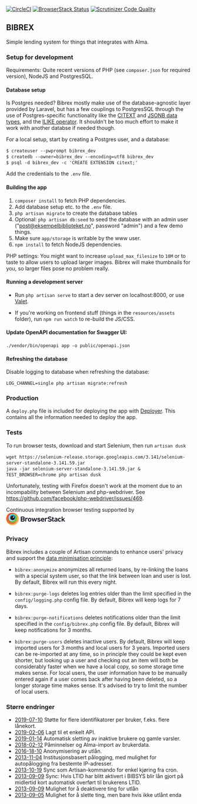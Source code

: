 [![CircleCI](https://circleci.com/gh/scriptotek/bibrex.svg?style=svg)](https://circleci.com/gh/scriptotek/bibrex)
[![BrowserStack Status](https://automate.browserstack.com/badge.svg?badge_key=MllkTUNNeUhUcTJpUGtyejA0TWZyZnVrbWlEQ0tLY0tvSjFIUURoU0p4MD0tLWsvN09mdlVNL2pwMzIzeVQ3dWZNQ1E9PQ==--fae679abc5d2ddaf2d27d77a1299b52daca21120)](https://automate.browserstack.com/public-build/MllkTUNNeUhUcTJpUGtyejA0TWZyZnVrbWlEQ0tLY0tvSjFIUURoU0p4MD0tLWsvN09mdlVNL2pwMzIzeVQ3dWZNQ1E9PQ==--fae679abc5d2ddaf2d27d77a1299b52daca21120)
[![Scrutinizer Code Quality](https://scrutinizer-ci.com/g/scriptotek/bibrex/badges/quality-score.png?b=master)](https://scrutinizer-ci.com/g/scriptotek/bibrex/?branch=master)

## BIBREX

Simple lending system for things that integrates with Alma.

### Setup for development

Requirements: Quite recent versions of PHP (see `composer.json` for required version),
NodeJS and PostgresSQL.

#### Database setup

Is Postgres needed? Bibrex mostly make use of the database-agnostic layer provided by Laravel,
but has a few couplings to PostgresSQL through the use of Postgres-specific functionality like
the [CITEXT](https://www.postgresql.org/docs/9.1/citext.html) and
[JSONB data types](https://www.postgresql.org/docs/9.4/datatype-json.html),
and the [ILIKE operator](https://www.postgresql.org/docs/8.3/functions-matching.html).
It shouldn't be too much effort to make it work with another databse if needed though.

For a local setup, start by creating a Postgres user, and a database:

    $ createuser --pwprompt bibrex_dev
    $ createdb --owner=bibrex_dev --encoding=utf8 bibrex_dev
    $ psql -d bibrex_dev -c 'CREATE EXTENSION citext;'

Add the credentials to the `.env` file.

#### Building the app

1. `composer install` to fetch PHP dependencies.
2. Add database setup etc. to the `.env` file.
3. `php artisan migrate` to create the database tables
4. Optional:
   `php artisan db:seed` to seed the database with an admin user
    ("post@eksempelbiblioteket.no", password "admin") and a few demo things.
5. Make sure `app/storage` is writable by the www user.
6. `npm install` to fetch NodeJS dependencies.

PHP settings: You might want to increase `upload_max_filesize` to `10M` or to taste
to allow users to upload larger images.
Bibrex will make thumbnails for you, so larger files pose no problem really.

#### Running a development server

* Run `php artisan serve` to start a dev server on localhost:8000,
  or use [Valet](https://laravel.com/docs/5.8/valet).

* If you're working on frontend stuff (things in the `resources/assets` folder),
  run `npm run watch` to re-build the JS/CSS.

#### Update OpenAPI documentation for Swagger UI:

    ./vendor/bin/openapi app -o public/openapi.json

#### Refreshing the database

Disable logging to database when refreshing the database:

    LOG_CHANNEL=single php artisan migrate:refresh

### Production

A `deploy.php` file is included for deploying the app with
[Deployer](https://deployer.org/).
This contains all the information needed to deploy the app.

### Tests

To run browser tests, download and start Selenium, then run `artisan dusk`

	wget https://selenium-release.storage.googleapis.com/3.141/selenium-server-standalone-3.141.59.jar
	java -jar selenium-server-standalone-3.141.59.jar &
	TEST_BROWSER=chrome php artisan dusk

Unfortunately, testing with Firefox doesn't work at the moment due to an incompability between Selenium and php-webdriver.
See https://github.com/facebook/php-webdriver/issues/469.

Continuous integration browser testing supported by <br>
<a href="https://www.browserstack.com/"><img width="160" src="./doc/browserstack.svg" alt="BrowserStack"></a>

### Privacy

Bibrex includes a couple of Artisan commands to enhance users' privacy
and support the [data minimisation principle](https://ico.org.uk/for-organisations/guide-to-data-protection/guide-to-the-general-data-protection-regulation-gdpr/principles/data-minimisation/):

* `bibrex:anonymize` anonymizes all returned loans, by re-linking the
  loans with a special system user, so that the link between loan and user
  is lost. By default, Bibrex will run this every night.

* `bibrex:purge-logs` deletes log entries older than the limit specified
  in the `config/logging.php` config file. By default, Bibrex will keep
  logs for 7 days.

* `bibrex:purge-notifications` deletes notifications older than the limit
  specified in the `config/bibrex.php` config file. By default, Bibrex will
  keep notifications for 3 months.

* `bibrex:purge-users` deletes inactive users. By default, Bibrex will keep
  imported users for 3 months and local users for 3 years. Imported users can
  be re-imported at any time, so in principle they could be kept even shorter,
  but looking up a user and checking out an item will both be considerably
  faster when we have a local copy, so some storage time makes sense.
  For local users, the user information have to be manually entered again if
  a user comes back after having been deleted, so a longer storage time makes
  sense. It's advised to try to limit the number of local users.

### Større endringer

* [2019-07-10](https://github.com/scriptotek/bibrex/commit/12989de79476134710324d54dfabbe87dc27f869) Støtte for flere identifikatorer per bruker, f.eks. flere lånekort.
* [2019-02-06](https://github.com/scriptotek/bibrex/commit/28b56049f09c4cb07908bf4e850195c68797c24d) Lagt til et enkelt API.
* [2019-01-14](https://github.com/scriptotek/bibrex/commit/3696480580898a5f2324cf2c7c85a86cdf3c8908) Automatisk sletting av inaktive brukere og gamle varsler.
* [2018-02-12](https://github.com/scriptotek/bibrex/commit/c700caf4a9508679643f45b66af5cd5dd0e1c4b2) Påminnelser og Alma-import av brukerdata.
* [2016-18-10](https://github.com/scriptotek/bibrex/commit/ae059198c7f0a59a94e1742914060d53f75efdaf) Anonymisering av utlån.
* [2013-11-04](https://github.com/scriptotek/bibrex/commit/d8377cd1e2aa8feec105d2a106a0f172d7cba908) Institusjonsbasert pålogging, med mulighet for autopålogging fra bestemte IP-adresser.
* [2013-10-19](https://github.com/scriptotek/bibrex/commit/4e6263c7760dfb9bafe9a4996637b8f231bf18c6) Sync som Artisan-kommando for enkel kjøring fra cron.
* [2013-09-09](https://github.com/scriptotek/bibrex/commit/7a90441e68396e1ad3d6ebb2c3add1b30d680760) Sync: Hvis LTID har blitt aktivert i BIBSYS blir lån gjort på midlertid kort automatisk overført til brukerens LTID.
* [2013-09-09](https://github.com/scriptotek/bibrex/commit/394c3e4608114e4fba9e00b9fe58d78f8ef8f001) Mulighet for å deaktivere ting for utlån
* [2013-09-05](https://github.com/scriptotek/bibrex/commit/0ae2d9e929da84ced1520fa676c83b280683e767) Mulighet for å slette ting, men bare hvis ikke utlånt enda

